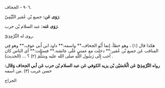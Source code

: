 ٩٠٦ - الجحاف.

**رَوَى عَن:** جميع بْن عُمَير التَّيْمِيّ.

**رَوَى عَنه:** عبد السلام بْن حرب.

روى له التِّرْمِذِيّ.

هكذا قال (١) ، وهو خطأ، إنما أَبُو الجحاف،** واسمه:** داود ابن أَبي عوف،** وهو فِي المناقب عَن جميع بْن عُمَير:** دخلت مع عمتي عَلَى عائشة،** فسئلت:** أي الناس كان أحب إِلَى رَسُول اللَّهِ صلى الله عليه وسَلَّمَ (٢) ؟ ... (الحديث) .

**رواه التِّرْمِذِيّ عَن الْحُسَيْن بْن يزيد الكوفي عَن عبد السلام بْن حرب عَن أبي الجحاف وَقَال:** حسن غريب (٣) .من اسمه

الجراح